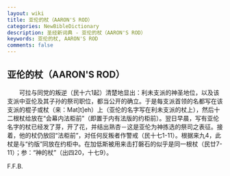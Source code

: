 ```yaml
---
layout: wiki
title: 亚伦的杖（AARON'S ROD）
categories: NewBibleDictionary
description: 圣经新词典 - 亚伦的杖（AARON'S ROD）
keywords: 亚伦的杖, AARON'S ROD
comments: false
---
```


## 亚伦的杖（AARON'S ROD）

　　可拉与同党的叛逆（民十六1起）清楚地显出：利未支派的神圣地位，以及该支派中亚伦及其子孙的祭司职位，都当公开的确立。于是每支派首领的名都写在该支派的棍子或杖（来：Mat]t]eh）上（亚伦的名字写在利未支派的杖上），然后十二根杖给放在“会幕内法柜前”（即置于内有法版的约柜前）。翌日早晨，写有亚伦名字的杖已经发了芽，开了花，并结出熟杏－这是亚伦为神拣选的祭司之表征。接着，他的杖仍放回“法柜前”，对任何反叛者作警戒（民十七1-11）。根据来九4，此杖是与“约版”同放在约柜中。在加低斯被用来击打磐石的似乎是同一根杖（民廿7-11）；参：“神的杖”（出四20，十七9）。

F.F.B.
